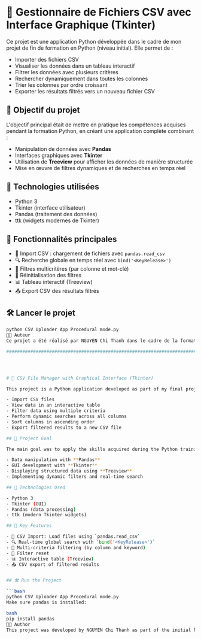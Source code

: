 # 🧩 Gestionnaire de Fichiers CSV avec Interface Graphique (Tkinter)

Ce projet est une application Python développée dans le cadre de mon projet de fin de formation en Python (niveau initial). Elle permet de :

- Importer des fichiers CSV
- Visualiser les données dans un tableau interactif
- Filtrer les données avec plusieurs critères
- Rechercher dynamiquement dans toutes les colonnes
- Trier les colonnes par ordre croissant
- Exporter les résultats filtrés vers un nouveau fichier CSV

## 🎯 Objectif du projet

L'objectif principal était de mettre en pratique les compétences acquises pendant la formation Python, en créant une application complète combinant :

- Manipulation de données avec **Pandas**
- Interfaces graphiques avec **Tkinter**
- Utilisation de **Treeview** pour afficher les données de manière structurée
- Mise en œuvre de filtres dynamiques et de recherches en temps réel

## 🧰 Technologies utilisées

- Python 3
- Tkinter (interface utilisateur)
- Pandas (traitement des données)
- ttk (widgets modernes de Tkinter)

## 🚀 Fonctionnalités principales

- 📂 Import CSV : chargement de fichiers avec `pandas.read_csv`
- 🔍 Recherche globale en temps réel avec `bind('<KeyRelease>')`
- 🎯 Filtres multicritères (par colonne et mot-clé)
- 🔁 Réinitialisation des filtres
- 📊 Tableau interactif (Treeview)
- 📤 Export CSV des résultats filtrés

## 🛠️ Lancer le projet

```bash
python CSV Uploader App Procedural mode.py
🧑‍💻 Auteur
Ce projet a été réalisé par NGUYEN Chi Thanh dans le cadre de la formation Python initiale (2025).

#############################################################################################################




# 🧩 CSV File Manager with Graphical Interface (Tkinter)

This project is a Python application developed as part of my final project for the initial Python training program. It allows users to:

- Import CSV files
- View data in an interactive table
- Filter data using multiple criteria
- Perform dynamic searches across all columns
- Sort columns in ascending order
- Export filtered results to a new CSV file

## 🎯 Project Goal

The main goal was to apply the skills acquired during the Python training by building a complete application that combines:

- Data manipulation with **Pandas**
- GUI development with **Tkinter**
- Displaying structured data using **Treeview**
- Implementing dynamic filters and real-time search

## 🧰 Technologies Used

- Python 3
- Tkinter (GUI)
- Pandas (data processing)
- ttk (modern Tkinter widgets)

## 🚀 Key Features

- 📂 CSV Import: Load files using `pandas.read_csv`
- 🔍 Real-time global search with `bind('<KeyRelease>')`
- 🎯 Multi-criteria filtering (by column and keyword)
- 🔁 Filter reset
- 📊 Interactive table (Treeview)
- 📤 CSV export of filtered results


## 🛠️ Run the Project

```bash
python CSV Uploader App Procedural mode.py
Make sure pandas is installed:

bash
pip install pandas
🧑‍💻 Author
This project was developed by NGUYEN Chi Thanh as part of the initial Python training program (2025).

